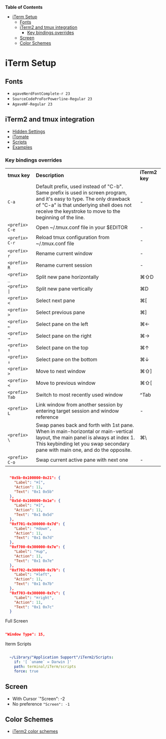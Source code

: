 <!-- START doctoc generated TOC please keep comment here to allow auto update -->
<!-- DON'T EDIT THIS SECTION, INSTEAD RE-RUN doctoc TO UPDATE -->
**Table of Contents**

- [iTerm Setup](#iterm-setup)
  - [Fonts](#fonts)
  - [iTerm2 and tmux integration](#iterm2-and-tmux-integration)
    - [Key bindings overrides](#key-bindings-overrides)
  - [Screen](#screen)
  - [Color Schemes](#color-schemes)

<!-- END doctoc generated TOC please keep comment here to allow auto update -->

# iTerm Setup

## Fonts

- `agaveNerdFontComplete-r 23`
- `SourceCodeProForPowerline-Regular 23`
- `AgaveNF-Regular 23`

## iTerm2 and tmux integration

- [Hidden Settings](https://iterm2.com/documentation-hidden-settings.html)
- [iTomate](https://github.com/kamranahmedse/itomate)
- [Scripts](https://iterm2.com/python-api/tutorial/running.html#auto-run-scripts)
- [Examples](https://iterm2.com/python-api/examples/index.html#examples-index)

### Key bindings overrides

<table>
    <tr>
        <td nowrap><b>tmux key</b></td>
        <td><b>Description</b></td>
        <td><b>iTerm2 key</b></td>
    </tr>
    <tr>
        <td nowrap><code>C-a</code></td>
        <td>Default prefix, used instead of "C-b". Same prefix is used in screen program, and it's easy to type. The only drawback of "C-a" is that underlying shell does not receive the keystroke to move to the beginning of the line.
        </td>
        <td>-</td>
    </tr>
    <tr>
        <td nowrap><code>&lt;prefix&gt; C-e</code></td>
        <td>Open ~/.tmux.conf file in your $EDITOR</td>
        <td>-</td>
    </tr>
    <tr>
        <td><code>&lt;prefix&gt; C-r</code></td>
        <td>Reload tmux configuration from ~/.tmux.conf file</td>
        <td>-</td>
    </tr>
    <tr>
        <td><code>&lt;prefix&gt; r</code></td>
        <td>Rename current window</td>
        <td>-</td>
    </tr>
    <tr>
        <td><code>&lt;prefix&gt; R</code></td>
        <td>Rename current session</td>
        <td>-</td>
    </tr>
    <tr>
        <td><code>&lt;prefix&gt; _</code></td>
        <td>Split new pane horizontally</td>
        <td>⌘⇧D</td>
    </tr>
    <tr>
        <td><code>&lt;prefix&gt; |</code></td>
        <td>Split new pane vertically</td>
        <td>⌘D</td>
    </tr>
    <tr>
        <td><code>&lt;prefix&gt; &lt;</code></td>
        <td>Select next pane</td>
        <td>⌘[</td>
    </tr>
    <tr>
        <td><code>&lt;prefix&gt; &gt;</code></td>
        <td>Select previous pane</td>
        <td>⌘]</td>
    </tr>
    <tr>
        <td><code>&lt;prefix&gt; ←</code></td>
        <td>Select pane on the left</td>
        <td>⌘←</td>
    </tr>
    <tr>
        <td><code>&lt;prefix&gt; →</code></td>
        <td>Select pane on the right</td>
        <td>⌘→</td>
    </tr>
    <tr>
        <td><code>&lt;prefix&gt; ↑</code></td>
        <td>Select pane on the top</td>
        <td>⌘↑</td>
    </tr>
    <tr>
        <td><code>&lt;prefix&gt; ↓</code></td>
        <td>Select pane on the bottom</td>
        <td>⌘↓</td>
    </tr>
    <tr>
        <td><code>&lt;prefix&gt; &gt;</code></td>
        <td>Move to next window</td>
        <td>⌘⇧]</td>
    </tr>
    <tr>
        <td><code>&lt;prefix&gt; &lt;</code></td>
        <td>Move to previous window</td>
        <td>⌘⇧[</td>
    </tr>
    <tr>
        <td><code>&lt;prefix&gt; Tab</code></td>
        <td>Switch to most recently used window</td>
        <td>^Tab</td>
    </tr>
    <tr>
        <td><code>&lt;prefix&gt; L</code></td>
        <td>Link window from another session by entering target session and window reference</td>
        <td>-</td>
    </tr>
    <tr>
        <td><code>&lt;prefix&gt; \</code></td>
        <td>Swap panes back and forth with 1st pane. When in main-horizontal or main-vertical layout, the main panel is always at index 1. This keybinding let you swap secondary pane with main one, and do the opposite.</td>
        <td>⌘\</td>
    </tr>
    <tr>
        <td><code>&lt;prefix&gt; C-o</code></td>
        <td>Swap current active pane with next one</td>
        <td>-</td>
    </tr>
</table>

```json

  "0x5b-0x100000-0x21": {
    "Label": "⌘[",
    "Action": 11,
    "Text": "0x1 0x5b"
  },
  "0x5d-0x100000-0x1e": {
    "Label": "⌘]",
    "Action": 11,
    "Text": "0x1 0x5d"
  },
  "0xf701-0x300000-0x7d": {
    "Label": "⌘down",
    "Action": 11,
    "Text": "0x1 0x7d"
  },
  "0xf700-0x300000-0x7e": {
    "Label": "⌘up",
    "Action": 11,
    "Text": "0x1 0x7e"
  },
  "0xf702-0x300000-0x7b": {
    "Label": "⌘left",
    "Action": 11,
    "Text": "0x1 0x7b"
  },
  "0xf703-0x300000-0x7c": {
    "Label": "⌘right",
    "Action": 11,
    "Text": "0x1 0x7c"
  }

```

Full Screen
```json

"Window Type": 15,

```

Iterm Scripts

```yaml

  ~/Library/"Application Support"/iTerm2/Scripts:
    if: '[ `uname` = Darwin ]'
    path: terminal/iTerm/scripts
    force: true

```

## Screen

- With Cursor `"Screen": -2
- No preference `"Screen": -1`

## Color Schemes

- [iTerm2 color schemes](https://iterm2colorschemes.com/)
